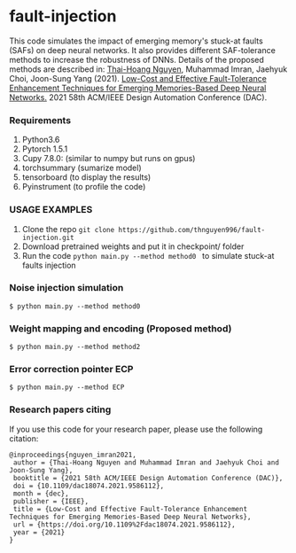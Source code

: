 # fault-injection
This code simulates the impact of emerging memory's stuck-at faults (SAFs) on deep neural networks. It also provides
different SAF-tolerance methods to increase the robustness of DNNs. Details of the proposed methods are
described in:  [Thai-Hoang Nguyen](thaihoang.org), Muhammad Imran, Jaehyuk Choi, Joon-Sung Yang (2021). [Low-Cost and Effective Fault-Tolerance Enhancement Techniques for Emerging Memories-Based Deep Neural Networks.](https://doi.org/10.1109%2Fdac18074.2021.9586112) 2021 58th ACM/IEEE Design Automation Conference (DAC). 

### Requirements

<!-- Requirements: --> 
1. Python3.6 
2. Pytorch 1.5.1 
3. Cupy 7.8.0: (similar to numpy but runs on gpus)
4. torchsummary (sumarize model)
5. tensorboard (to display the results)
6. Pyinstrument (to profile the code)

### USAGE EXAMPLES
<!-- USAGE EXAMPLES --> 
  
1. Clone the repo ```git clone https://github.com/thnguyen996/fault-injection.git ```
2. Download pretrained weights and put it in checkpoint/ folder 
3. Run the code  ```python main.py --method method0 ``` to simulate stuck-at faults injection

### Noise injection simulation

```
$ python main.py --method method0
```

### Weight mapping and encoding (Proposed method)

```
$ python main.py --method method2
```

### Error correction pointer ECP 

```
$ python main.py --method ECP 
```

### Research papers citing

If you use this code for your research paper, please use the following citation:

```
@inproceedings{nguyen_imran2021,
 author = {Thai-Hoang Nguyen and Muhammad Imran and Jaehyuk Choi and Joon-Sung Yang},
 booktitle = {2021 58th ACM/IEEE Design Automation Conference (DAC)},
 doi = {10.1109/dac18074.2021.9586112},
 month = {dec},
 publisher = {IEEE},
 title = {Low-Cost and Effective Fault-Tolerance Enhancement Techniques for Emerging Memories-Based Deep Neural Networks},
 url = {https://doi.org/10.1109%2Fdac18074.2021.9586112},
 year = {2021}
}
```


